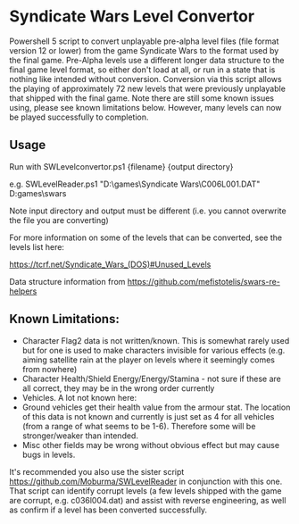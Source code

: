# Syndicate Wars Level Convertor

Powershell 5 script to convert unplayable pre-alpha level files (file format version 12 or lower) from the game Syndicate Wars to the format used by the final game. Pre-Alpha levels use a different longer data structure to the final game level format, so either don't load at all, or run in a state that is nothing like intended without conversion. Conversion via this script allows the playing of approximately 72 new levels that were previously unplayable that shipped with the final game. Note there are still some known issues using, please see known limitations below. However, many levels can now be played successfully to completion.

## Usage

Run with SWLevelconvertor.ps1 {filename} {output directory}

e.g. SWLevelReader.ps1 "D:\games\Syndicate Wars\C006L001.DAT" D:games\swars

Note input directory and output must be different (i.e. you cannot overwrite the file you are converting)

For more information on some of the levels that can be converted, see the levels list here:

https://tcrf.net/Syndicate_Wars_(DOS)#Unused_Levels

Data structure information from https://github.com/mefistotelis/swars-re-helpers


## Known Limitations:

* Character Flag2 data is not written/known. This is somewhat rarely used but for one is used to make characters invisible for various effects (e.g. aiming satellite rain at the player on levels where it seemingly comes from nowhere)
* Character Health/Shield Energy/Energy/Stamina - not sure if these are all correct, they may be in the wrong order currently
* Vehicles. A lot not known here: 
* Ground vehicles get their health value from the armour stat. The location of this data is not known and currently is just set as 4 for all vehicles (from a range of what seems to be 1-6). Therefore some will be stronger/weaker than intended.
* Misc other fields may be wrong without obvious effect but may cause bugs in levels.

It's recommended you also use the sister script https://github.com/Moburma/SWLevelReader in conjunction with this one. That script can identify corrupt levels (a few levels shipped with the game are corrupt, e.g. c036l004.dat) and assist with reverse engineering, as well as confirm if a level has been converted successfully.
